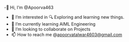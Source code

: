 -👋 Hi, I’m @Apoorva463
- 👀 I’m interested in 🔍 Exploring and learning new things.
- 🌱 I’m currently learning AIML Engineering
- 💞️ I’m looking to collaborate on Projects
- 📫 How to reach me @apoorvatalwar4603@gmail.com


<!---
Apoorva463/Apoorva463 is a ✨ special ✨ repository because its `README.md` (this file) appears on your GitHub profile.
You can click the Preview link to take a look at your changes.
--->
